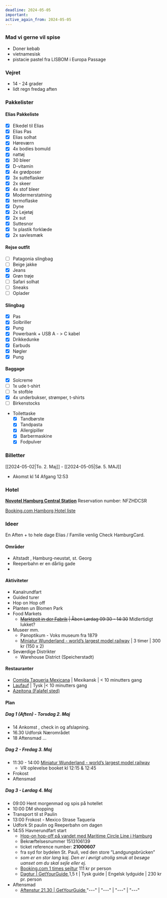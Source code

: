```yaml
---
deadline: 2024-05-05
important: 
active_again_from: 2024-05-05
---
```

### Mad vi gerne vil spise
- Doner kebab 
- vietnamesisk 
- pistacie pastel fra LISBOM i Europa Passage 
### Vejret 
- 14 - 24 grader 
- lidt regn fredag aften 
### Pakkelister
#### Elias Pakkeliste
- [x] Elkedel til Elias
- [x] Elias Pas
- [x] Elias solhat 
- [x] Høreværn 
- [x] 4x bodies bomuld
- [x] nattøj
- [x] 30 bleer
- [x] D-vitamin 
- [x] 4x grødposer
- [x] 3x sutteflasker 
- [x] 2x skeer 
- [x] 4x stof bleer
- [x] Modermerstatning 
- [x] termoflaske 
- [x] Dyne
- [x] 2x Lejetøj 
- [x] 2x sut 
- [x] Suttesnor
- [x] 1x plastik forklæde 
- [x] 2x savlesmæk
#### Rejse outfit
- [ ] Patagonia slingbag
- [ ] Beige jakke 
- [x] Jeans 
- [x] Grøn trøje
- [ ] Safari solhat 
- [ ] Sneaks
- [ ] Oplader
#### Slingbag
- [x] Pas 
- [x] Solbriller
- [x] Pung
- [x] Powerbank + USB A - > C kabel  
- [x] Drikkedunke
- [x] Earbuds
- [x] Nøgler 
- [x] Pung
#### Baggage
- [x] Solcreme
- [ ] 1x ude t-shirt 
- [ ] 1x stofble
- [x] 4x underbukser, strømper, t-shirts  
- [ ] Birkenstocks
-  Toilettaske
	- [x] Tandbørste 
	- [x] Tandpasta 
	- [x] Allergipiller
	- [x] Barbermaskine
	- [x] Fodpulver

### Billetter
[[2024-05-02|To. 2. Maj]] - [[2024-05-05|Sø. 5. MAJ]] 
- Akomst kl 14  Afgang 12:53

### Hotel
[**Novotel Hamburg Central Station**](https://maps.app.goo.gl/XrKbpgVByuVqo1Tt9) 
Reservation number: NFZHDCSR

[Booking.com Hamborg Hotel liste](https://booking.com/mywishlist.html?wl=j57h1O0zE3nehNw1AlkDLzXZNqI) 

### Ideer
En Aften + to hele dage 
Elias / Familie venlig
Check  HamburgCard.

#### Områder
- Altstadt , Hamburg-neustat, st. Georg
- Reeperbahn er en dårlig gade 
- 
#### Aktiviteter
- Kanalrundfart 
- Guided turer
- Hop on Hop off
- Planten un Blomen Park
- Food Markets
	- ~~[Marktzeit in der Fabrik](https://www.tripadvisor.com/Attraction_Review-g187331-d3782925-Reviews-Marktzeit_in_der_Fabrik-Hamburg.html?m=63959 "Se på Tripadvisor") | Åben Lørdag  09:30 - 14:30~~ Midlertidigt lukket?
- Museer mm.
	- Panoptikum - Voks museum fra 1879 
	- [Miniatur Wunderland - world’s largest model railway](https://www.miniatur-wunderland.com/) | 3 timer | 300 kr (150 x 2)
- Seværdige Distrikter
	- Warehouse District (Speicherstadt)
#### Restauranter
- [Comida Taqueria Mexicana](https://maps.app.goo.gl/JjJTbsXNxNHR2w1E6) | Mexikansk | < 10 minutters gang
- [Laufauf](https://maps.app.goo.gl/oG5GU9KW5DN4h1Xa8) | Tysk |< 10 minutters gang 
- [Azeitona (Falafel sted)](https://azeitona.de/)

#### Plan
##### Dag 1 (Aften) - Torsdag 2. Maj
- 14 Ankomst , check in og afslapning. 
- 16.30 Udforsk Nærområdet
- 18 Aftensmad ...
##### Dag 2 - Fredag 3. Maj
- 11:30 - 14:00 [Miniatur Wunderland - world’s largest model railway](https://www.miniatur-wunderland.com/) 
	- VR oplevelse booket kl 12:15 & 12:45
- Frokost
- Aftensmad

##### Dag 3 - Lørdag 4. Maj
- 09:00 Hent morgenmad og spis på hotellet
- 10:00 DM shopping
- Transport til st Paulin 
- 13:00 Frokost - Mexico Strase Taqueria
- Udfork St paulin og Reeperbahn om dagen 
- 14:55 Havnerundfart start 
	- [Hop-on hop-off på vandet med Maritime Circle Line i Hamburg](https://www.tripadvisor.dk/AttractionProductReview-g187331-d16939214-Hop_on_hop_off_on_the_water_with_the_Maritime_Circle_Line_in_Hamburg-Hamburg.html)
	- Bekræftelsesnummer 1513106139
	- ticket reference number: **21000607**
	- fra syd for bydelen St. Pauli, ved den store ”Landgungsbrücken”
	- *som er en stor lang kaj. Den er i øvrigt utrolig smuk at besøge uanset om du skal sejle eller ej.*
	- [Booking.com 1 times sejltur](https://www.booking.com/attractions/de/prq14aurj6um-hamburg-one-hour-cruise-tour.html?ufi=-1785434.0&source=android_attractions_native_pp&adplat=android-product_page-header-attractions-share_button&aid=337862&date=2024-05-04) 111 kr pr person
	- [Dagtur | GetYourGuide ](https://www.getyourguide.com/hamburg-l23/hamburg-city-day-cruise-t394977/?ranking_uuid=c9a2bc07-6bce-4e0c-accb-b0cbc600aafd) 1,5 t | Tysk guide | Engelsk lydguide | 230 kr pr. person
- Aftensmad
	- [Aftenstur 21.30 | GetYourGuide ](https://www.getyourguide.com/hamburg-l23/hamburg-city-evening-cruise-t395043/?ranking_uuid=c9a2bc07-6bce-4e0c-accb-b0cbc600aafd)  "---" | "---" | "---" | "---"
